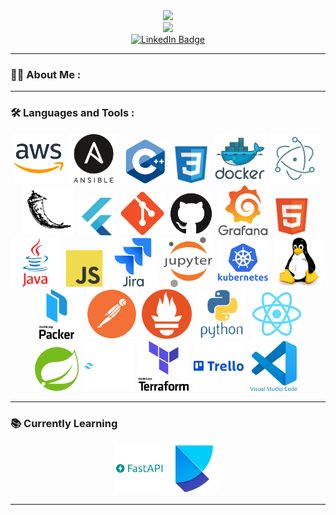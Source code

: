 <div id="header" align="center">
    <div id="header-top" align="center" name="coder-gif">
        <img src="https://media2.giphy.com/media/v1.Y2lkPTc5MGI3NjExbjBnc3Fpa2F4bWtqcXZqNnc3MHBwdXV3ZDB3ZDh1bjRxdXM4MWdtOCZlcD12MV9pbnRlcm5hbF9naWZfYnlfaWQmY3Q9Zw/qgQUggAC3Pfv687qPC/giphy.gif" width="200" />
    </div>
    <div id="header-bottom" align="center" name="character-gif">
        <img src="https://media.giphy.com/media/qEqiI3Oq7vBkoE236M/giphy.gif" width="275">
    </div>
    <div id="badges">
        <a href="https://www.linkedin.com/in/aarav-chandra/">
            <img src="https://img.shields.io/badge/LinkedIn-blue?style=for-the-badge&logo=linkedin&logoColor=white"
                alt="LinkedIn Badge" />
        </a>
    </div>
</div>

---

### :man_technologist: About Me :

---


### :hammer_and_wrench: Languages and Tools :
<div id="body1" align="center">
    <img src="https://github.com/devicons/devicon/blob/master/icons/amazonwebservices/amazonwebservices-original-wordmark.svg"
        title="AWS" alt="aws" width="80" height="80" />&nbsp;
    <img src="https://github.com/devicons/devicon/blob/master/icons/ansible/ansible-original-wordmark.svg"
        title="Ansible" alt="ansible" width="80" height="80" />&nbsp;
    <img src="https://github.com/devicons/devicon/blob/master/icons/cplusplus/cplusplus-original.svg" title="C++"
        alt="Cplusplus" width="70" height="70" />&nbsp;
    <img src="https://github.com/devicons/devicon/blob/master/icons/css3/css3-original.svg" title="CSS" alt="css"
        width="60" height="60" />&nbsp;
    <img src="https://github.com/devicons/devicon/blob/master/icons/docker/docker-original-wordmark.svg" title="Docker"
        alt="docker" width="80" height="80" />&nbsp;
    <img src="https://github.com/devicons/devicon/blob/master/icons/electron/electron-original.svg" title="ElectronJS"
        alt="ElectronJS" width="80" height="80" />&nbsp;
    <img src="https://github.com/devicons/devicon/blob/master/icons/flask/flask-original.svg"
        title="Flask" alt="Flask" width="80" height="80" />&nbsp;
    <img src="https://github.com/devicons/devicon/blob/master/icons/flutter/flutter-original.svg" title="Flutter"
        alt="flutter" width="60" height="60" />&nbsp;
    <img src="https://github.com/devicons/devicon/blob/master/icons/git/git-original.svg" title="Git" alt="git"
        width="70" height="70" />&nbsp;
    <img src="https://github.com/devicons/devicon/blob/master/icons/github/github-original.svg" title="Github"
        alt="github" width="70" height="70" />&nbsp;
    <img src="https://github.com/devicons/devicon/blob/master/icons/grafana/grafana-original-wordmark.svg"
        title="Grafana" alt="grafana" width="80" height="80" />&nbsp;
    <img src="https://github.com/devicons/devicon/blob/master/icons/html5/html5-original.svg" title="HTML" alt="html"
        width="60" height="60" />&nbsp;
    <img src="https://github.com/devicons/devicon/blob/master/icons/java/java-original-wordmark.svg" title="Java"
        alt="Java" width="80" height="80" />&nbsp;
    <img src="https://github.com/devicons/devicon/blob/master/icons/javascript/javascript-original.svg"
        title="Javascript" alt="javascript" width="60" height="60" />&nbsp;
    <img src="https://github.com/devicons/devicon/blob/master/icons/jira/jira-original-wordmark.svg" title="Jira"
        alt="Jira" width="80" height="80" />&nbsp;
    <img src="https://github.com/devicons/devicon/blob/master/icons/jupyter/jupyter-original-wordmark.svg"
        title="Jupyter" alt="jupyter" width="80" height="80" />&nbsp;
    <img src="https://github.com/devicons/devicon/blob/master/icons/kubernetes/kubernetes-plain-wordmark.svg"
        title="Kubernetes" alt="kubernetes" width="80" height="80" />&nbsp;
    <img src="https://github.com/devicons/devicon/blob/master/icons/linux/linux-original.svg" title="Linux" alt="linux"
        width="80" height="80" />&nbsp;
    <img src="https://github.com/devicons/devicon/blob/master/icons/packer/packer-original-wordmark.svg" title="Packer"
        alt="Packer" width="80" height="80" />&nbsp;
    <img src="https://github.com/devicons/devicon/blob/master/icons/postman/postman-original.svg"
        title="Postman" alt="postman" width="80" height="80" />&nbsp;
    <img src="https://github.com/devicons/devicon/blob/master/icons/prometheus/prometheus-original.svg"
        title="Prometheus" alt="prometheus" width="80" height="80" />&nbsp;
    <img src="https://github.com/devicons/devicon/blob/master/icons/python/python-original-wordmark.svg" title="Python"
        alt="Python" width="80" height="80" />&nbsp;
    <img src="https://github.com/devicons/devicon/blob/master/icons/react/react-original.svg" title="ReactJS"
        alt="react" width="80" height="80" />&nbsp;
    <img src="https://github.com/devicons/devicon/blob/master/icons/spring/spring-original.svg" title="Spring"
        alt="spring" width="70" height="70" />&nbsp;
    <img src="https://github.com/devicons/devicon/blob/master/icons/tailwindcss/tailwindcss-original-wordmark.svg"
        title="TailwindCSS" alt="tailwindcss" width="80" height="80" />&nbsp;
    <img src="https://github.com/devicons/devicon/blob/master/icons/terraform/terraform-original-wordmark.svg"
        title="Terraform" alt="terraform" width="80" height="80" />&nbsp;
    <img src="https://github.com/devicons/devicon/blob/master/icons/trello/trello-plain-wordmark.svg" title="Trello"
        alt="Trello" width="80" height="80" />&nbsp;
    <img src="https://github.com/devicons/devicon/blob/master/icons/vscode/vscode-original-wordmark.svg" title="VSCode"
        alt="vscode" width="80" height="80" />&nbsp;
</div>

---

### :books: Currently Learning

<div id="body1" align="center">
    <img src="https://github.com/devicons/devicon/blob/master/icons/fastapi/fastapi-original-wordmark.svg"
        title="FastAPI" alt="fastapi" width="80" height="80" />&nbsp;
    <img src="https://github.com/devicons/devicon/blob/master/icons/poetry/poetry-original.svg"
        title="Poetry" alt="poetry" width="80" height="80" />&nbsp;
</div>

---

